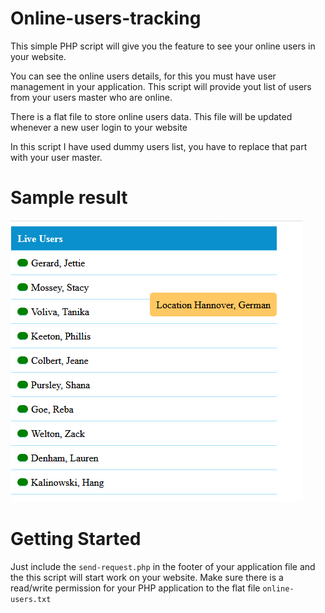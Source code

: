 # Online-users-tracking

This simple PHP script will give you the feature to see your online users in your website.

You can see the online users details, for this you must have user management in your application. This script will provide yout list of users from your users master who are online.

There is a flat file to store online users data. This file will be updated whenever a new user login to your website

In this script I have used dummy users list, you have to replace that part with your user master.

# Sample result
<img src='https://github.com/manimuthu/online-users-tracking/blob/master/output-sample.png' alt='track online users - PHP' />

# Getting Started

Just include the `send-request.php` in the footer of your application file and the this script will start work on your website.
Make sure there is a read/write permission for your PHP application to the flat file `online-users.txt`
